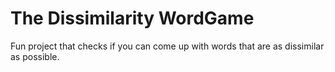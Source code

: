 # The Dissimilarity WordGame

Fun project that checks if you can come up with words that are as dissimilar as possible.
